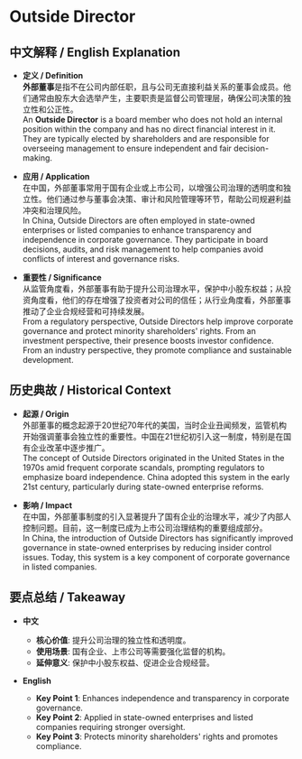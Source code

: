 # Outside Director

## 中文解释 / English Explanation

* **定义 / Definition**  
  **外部董事**是指不在公司内部任职，且与公司无直接利益关系的董事会成员。他们通常由股东大会选举产生，主要职责是监督公司管理层，确保公司决策的独立性和公正性。  
  An **Outside Director** is a board member who does not hold an internal position within the company and has no direct financial interest in it. They are typically elected by shareholders and are responsible for overseeing management to ensure independent and fair decision-making.

* **应用 / Application**  
  在中国，外部董事常用于国有企业或上市公司，以增强公司治理的透明度和独立性。他们通过参与董事会决策、审计和风险管理等环节，帮助公司规避利益冲突和治理风险。  
  In China, Outside Directors are often employed in state-owned enterprises or listed companies to enhance transparency and independence in corporate governance. They participate in board decisions, audits, and risk management to help companies avoid conflicts of interest and governance risks.

* **重要性 / Significance**  
  从监管角度看，外部董事有助于提升公司治理水平，保护中小股东权益；从投资角度看，他们的存在增强了投资者对公司的信任；从行业角度看，外部董事推动了企业合规经营和可持续发展。  
  From a regulatory perspective, Outside Directors help improve corporate governance and protect minority shareholders' rights. From an investment perspective, their presence boosts investor confidence. From an industry perspective, they promote compliance and sustainable development.

## 历史典故 / Historical Context

* **起源 / Origin**  
  外部董事的概念起源于20世纪70年代的美国，当时企业丑闻频发，监管机构开始强调董事会独立性的重要性。中国在21世纪初引入这一制度，特别是在国有企业改革中逐步推广。  
  The concept of Outside Directors originated in the United States in the 1970s amid frequent corporate scandals, prompting regulators to emphasize board independence. China adopted this system in the early 21st century, particularly during state-owned enterprise reforms.

* **影响 / Impact**  
  在中国，外部董事制度的引入显著提升了国有企业的治理水平，减少了内部人控制问题。目前，这一制度已成为上市公司治理结构的重要组成部分。  
  In China, the introduction of Outside Directors has significantly improved governance in state-owned enterprises by reducing insider control issues. Today, this system is a key component of corporate governance in listed companies.

## 要点总结 / Takeaway

* **中文**  
  - **核心价值**: 提升公司治理的独立性和透明度。  
  - **使用场景**: 国有企业、上市公司等需要强化监督的机构。  
  - **延伸意义**: 保护中小股东权益、促进企业合规经营。

* **English**  
  - **Key Point 1**: Enhances independence and transparency in corporate governance.  
  - **Key Point 2**: Applied in state-owned enterprises and listed companies requiring stronger oversight.  
  - **Key Point 3**: Protects minority shareholders' rights and promotes compliance.